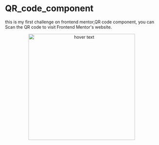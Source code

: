 # QR_code_component
this is my first challenge on frontend mentor,QR code component, you can Scan the QR code to visit Frontend Mentor's website.
<p align="center">
  <img src="[your_relative_path_here](https://res.cloudinary.com/dz209s6jk/image/upload/v1642681473/Challenges/lzfaukzhigbavv5sc26b.jpg)https://res.cloudinary.com/dz209s6jk/image/upload/v1642681473/Challenges/lzfaukzhigbavv5sc26b.jpg" width="350" title="hover text">
</p>
